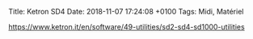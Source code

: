 Title:  Ketron SD4
Date:   2018-11-07 17:24:08 +0100
Tags: Midi, Matériel


<https://www.ketron.it/en/software/49-utilities/sd2-sd4-sd1000-utilities>
